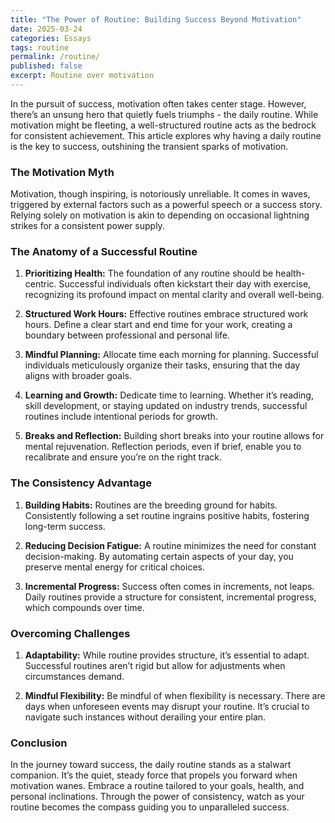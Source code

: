```yaml
---
title: "The Power of Routine: Building Success Beyond Motivation"
date: 2025-03-24
categories: Essays
tags: routine
permalink: /routine/
published: false
excerpt: Routine over motivation
---
```

In the pursuit of success, motivation often takes center stage. However, there’s an unsung hero that quietly fuels triumphs - the daily routine. While motivation might be fleeting, a well-structured routine acts as the bedrock for consistent achievement. This article explores why having a daily routine is the key to success, outshining the transient sparks of motivation.

### The Motivation Myth

Motivation, though inspiring, is notoriously unreliable. It comes in waves, triggered by external factors such as a powerful speech or a success story. Relying solely on motivation is akin to depending on occasional lightning strikes for a consistent power supply.

### The Anatomy of a Successful Routine

1. **Prioritizing Health:** The foundation of any routine should be health-centric. Successful individuals often kickstart their day with exercise, recognizing its profound impact on mental clarity and overall well-being.

2. **Structured Work Hours:** Effective routines embrace structured work hours. Define a clear start and end time for your work, creating a boundary between professional and personal life.

3. **Mindful Planning:** Allocate time each morning for planning. Successful individuals meticulously organize their tasks, ensuring that the day aligns with broader goals.

4. **Learning and Growth:** Dedicate time to learning. Whether it’s reading, skill development, or staying updated on industry trends, successful routines include intentional periods for growth.

5. **Breaks and Reflection:** Building short breaks into your routine allows for mental rejuvenation. Reflection periods, even if brief, enable you to recalibrate and ensure you’re on the right track.

### The Consistency Advantage

1. **Building Habits:** Routines are the breeding ground for habits. Consistently following a set routine ingrains positive habits, fostering long-term success.

2. **Reducing Decision Fatigue:** A routine minimizes the need for constant decision-making. By automating certain aspects of your day, you preserve mental energy for critical choices.

3. **Incremental Progress:** Success often comes in increments, not leaps. Daily routines provide a structure for consistent, incremental progress, which compounds over time.

### Overcoming Challenges

1. **Adaptability:** While routine provides structure, it’s essential to adapt. Successful routines aren’t rigid but allow for adjustments when circumstances demand.

2. **Mindful Flexibility:** Be mindful of when flexibility is necessary. There are days when unforeseen events may disrupt your routine. It’s crucial to navigate such instances without derailing your entire plan.

### Conclusion

In the journey toward success, the daily routine stands as a stalwart companion. It’s the quiet, steady force that propels you forward when motivation wanes. Embrace a routine tailored to your goals, health, and personal inclinations. Through the power of consistency, watch as your routine becomes the compass guiding you to unparalleled success.